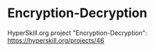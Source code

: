 # Encryption-Decryption
HyperSkill.org project "Encryption-Decryption": https://hyperskill.org/projects/46
